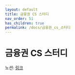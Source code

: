 ```yaml
---
layout: default
title: 금융권 CS 스터디
nav_order: 51
has_children: true
permalink: /docs/금융권_cs_스터디
---
```


# 금융권 CS 스터디

노션: [링크](https://www.notion.so/a6c0516ca3344261bc4a72b9a0b30b2f?v=26f7624d59ba4133a1910cb4939b2206)
